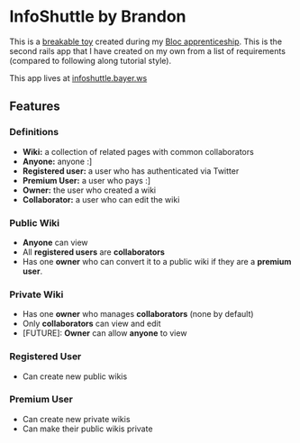 # InfoShuttle by Brandon

This is a [breakable toy](http://chimera.labs.oreilly.com/books/1234000001813/ch05.html#breakable_toys) created during my [Bloc apprenticeship](http://bloc.io). This is the second rails app that I have created on my own from a list of requirements (compared to following along tutorial style).

This app lives at [infoshuttle.bayer.ws](http://infoshuttle.bayer.ws)

## Features

### Definitions

* **Wiki:** a collection of related pages with common collaborators
* **Anyone:** anyone :]
* **Registered user:** a user who has authenticated via Twitter
* **Premium User:** a user who pays :]
* **Owner:** the user who created a wiki
* **Collaborator:** a user who can edit the wiki

### Public Wiki

* **Anyone** can view
* All **registered users** are **collaborators**
* Has one **owner** who can convert it to a public wiki if they are a **premium user**.

### Private Wiki

* Has one **owner** who manages **collaborators** (none by default)
* Only **collaborators** can view and edit
* [FUTURE]: **Owner** can allow **anyone** to view

### Registered User

* Can create new public wikis

### Premium User

* Can create new private wikis
* Can make their public wikis private
